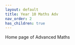 ```yaml
---
layout: default
title: Year 10 Maths Adv
nav_order: 2
has_children: true
---
```

Home page of Advanced Maths
